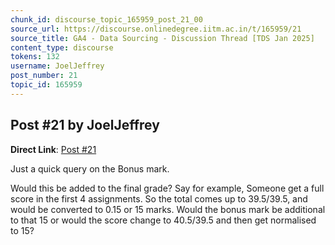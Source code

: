 ```yaml
---
chunk_id: discourse_topic_165959_post_21_00
source_url: https://discourse.onlinedegree.iitm.ac.in/t/165959/21
source_title: GA4 - Data Sourcing - Discussion Thread [TDS Jan 2025]
content_type: discourse
tokens: 132
username: JoelJeffrey
post_number: 21
topic_id: 165959
---
```


## Post #21 by JoelJeffrey

**Direct Link**: [Post #21](https://discourse.onlinedegree.iitm.ac.in/t/165959/21)

Just a quick query on the Bonus mark.

Would this be added to the final grade? Say for example, Someone get a full score in the first 4 assignments. So the total comes up to 39.5/39.5, and would be converted to 0.15 or 15 marks. Would the bonus mark be additional to that 15 or would the score change to 40.5/39.5 and then get normalised to 15?

